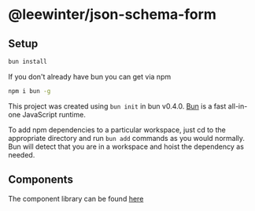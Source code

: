 # @leewinter/json-schema-form

## Setup

```bash
bun install
```

If you don't already have bun you can get via npm

```bash
npm i bun -g
```

This project was created using `bun init` in bun v0.4.0. [Bun](https://bun.sh) is a fast all-in-one JavaScript runtime.

To add npm dependencies to a particular workspace, just cd to the appropriate directory and run `bun add` commands as you would normally. Bun will detect that you are in a workspace and hoist the dependency as needed.

## Components

The component library can be found [here](./packages/components/README.md)
